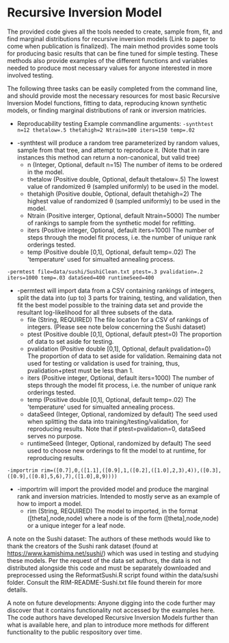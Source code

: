 # Recursive Inversion Model
 
The provided code gives all the tools needed to create, sample from, fit, and find marginal distributions for recursive inversion models (Link to paper to come when publication is finalized). The main method provides some tools for producing basic results that can be fine tuned for simple testing. These methods also provide examples of the different functions and variables needed to produce most necessary values for anyone interested in more involved testing.

The following three tasks can be easily completed from the command line, and should provide most the necessary resources for most basic Recursive Inversion Model functions, fitting to data, reproducing known synthetic models, or finding marginal distributions of rank or inversion matricies. 

- Reproducability testing
Example commandline arguments:
`-synthtest n=12 thetalow=.5 thetahigh=2 Ntrain=100 iters=150 temp=.02`
* -synthtest will produce a random tree parameterized by random values, sample from that tree, and attempt to reproduce it. (Note that in rare instances this method can return a non-canonical, but valid tree)
  * n (Integer, Optional, default n=15) The number of items to be ordered in the model.
  * thetalow (Positive double, Optional, default thetalow=.5) The lowest value of randomized θ (sampled uniformly) to be used in the model.
  * thetahigh (Positive double, Optional, default thetahigh=2) The highest value of randomized θ (sampled uniformly) to be used in the model.
  * Ntrain (Positive interger, Optional, default Ntrain=5000) The number of rankings to sample from the synthetic model for refitting.
  * iters (Positive integer, Optional, default iters=1000) The number of steps through the model fit process, i.e. the number of unique rank orderings tested.
  * temp (Positive double [0,1], Optional, default temp=.02) The 'temperature' used for simualted annealing process.

`-permtest file=data/sushi/SushiClean.txt ptest=.3 pvalidation=.2 iters=1000 temp=.03 dataSeed=400 runtimeSeed=400`
* -permtest will import data from a CSV containing rankings of integers, split the data into (up to) 3 parts for training, testing, and validation, then fit the best model possible to the training data set and provide the resultant log-likelihood for all three subsets of the data.
  * file (String, REQUIRED) The file location for a CSV of rankings of integers. (Please see note below concerning the Sushi dataset)
  * ptest (Positive double [0,1], Optional, default ptest=0) The proportion of data to set aside for testing.
  * pvalidation (Positive double [0,1], Optional, default pvalidation=0) The proportion of data to set aside for validation. Remaining data not used for testing or validation is used for training, thus, pvalidation+ptest must be less than 1.
  * iters (Positive integer, Optional, default iters=1000) The number of steps through the model fit process, i.e. the number of unique rank orderings tested.
  * temp (Positive double [0,1], Optional, default temp=.02) The 'temperature' used for simualted annealing process.
  * dataSeed (Integer, Optional, randomized by default) The seed used when splitting the data into training/testing/validation, for reproducing results. Note that if ptest=pvalidation=0, dataSeed serves no purpose.
  * runtimeSeed (Integer, Optional, randomized by default) The seed used to choose new orderings to fit the model to at runtime, for reproducing results.

`-importrim rim=([0.7],0,([1.1],([0.9],1,([0.2],([1.0],2,3),4)),([0.3],([0.9],([0.8],5,6),7),([1.0],8,9))))`
* -importrim will import the provided model and produce the marginal rank and inversion matricies. Intended to mostly serve as an example of how to import a model.
  * rim (String, REQUIRED) The model to imported, in the format ([theta],node,node) where a node is of the form ([theta],node,node) or a unique integer for a leaf node.


A note on the Sushi dataset: The authors of these methods would like to thank the creators of the Sushi rank dataset (found at https://www.kamishima.net/sushi/) which was used in testing and studying these models. Per the request of the data set authors, the data is not distributed alongside this code and must be separately downloaded and preprocessed using the ReformatSushi.R script found within the data/sushi folder. Consult the RIM-README-Sushi.txt file found therein for more details.

A note on future developments: Anyone digging into the code further may discover that it contains functionality not accessed by the examples here. The code authors have developed Recursive Inversion Models further than what is available here, and plan to introduce more methods for different functionality to the public respository over time.
